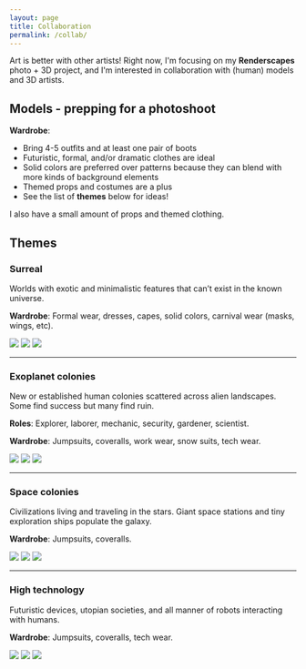 ```yaml
---
layout: page
title: Collaboration
permalink: /collab/
---
```


Art is better with other artists! Right now, I'm focusing on my **Renderscapes** photo + 3D project, and I'm interested in collaboration with (human) models and 3D artists.

## Models - prepping for a photoshoot

**Wardrobe**:

- Bring 4-5 outfits and at least one pair of boots
- Futuristic, formal, and/or dramatic clothes are ideal
- Solid colors are preferred over patterns because they can blend with more kinds of background elements
- Themed props and costumes are a plus
- See the list of **themes** below for ideas!

I also have a small amount of props and themed clothing.

## Themes

### Surreal

Worlds with exotic and minimalistic features that can’t exist in the known universe.

**Wardrobe**: Formal wear, dresses, capes, solid colors, carnival wear (masks, wings, etc).

<div class="gallery-box">
  <div class="gallery">
    <img src="/assets/photos/2022-1-8 dark tentacle sphere.jpeg">
    <img src="/assets/photos/2020-4-4 tia in red.jpeg">
    <img src="/assets/photos/2020-3-3 laying on grid B.jpeg">
  </div>
</div>

---

### Exoplanet colonies

New or established human colonies scattered across alien landscapes. Some find success but many find ruin.

**Roles**: Explorer, laborer, mechanic, security, gardener, scientist.

**Wardrobe**: Jumpsuits, coveralls, work wear, snow suits, tech wear.

<div class="gallery-box">
  <div class="gallery">
    <img src="/assets/photos/2022-1-11 a hill.jpeg">
    <img src="/assets/photos/2021-1-25 red mushroom field.jpeg">
    <img src="/assets/photos/2022-1-15 icelandic rock eruption.jpeg">
  </div>
</div>

---

### Space colonies

Civilizations living and traveling in the stars. Giant space stations and tiny exploration ships populate the galaxy.

**Wardrobe**: Jumpsuits, coveralls.

<div class="gallery-box">
  <div class="gallery">
    <img src="/assets/photos/2022-1-17 beam him up sprite.jpeg">
    <img src="/assets/photos/2022-2-6 neon tropic moon.jpeg">
    <img src="/assets/placeholder.png">
  </div>
</div>

---

### High technology

Futuristic devices, utopian societies, and all manner of robots interacting with humans.

**Wardrobe**: Jumpsuits, coveralls, tech wear.

<div class="gallery-box">
  <div class="gallery">
    <img src="/assets/photos/2018-12-16 messy-bodega-redshift.jpeg">
    <img src="/assets/photos/2017-4-28 skyscrapers in a row.jpg">
    <img src="/assets/placeholder.png">
  </div>
</div>

